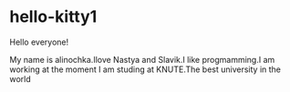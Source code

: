 # hello-kitty1

Hello everyone!

My name is alinochka.Ilove Nastya and Slavik.I like progmamming.I am working at the moment
I am studing at KNUTE.The best university in the world
